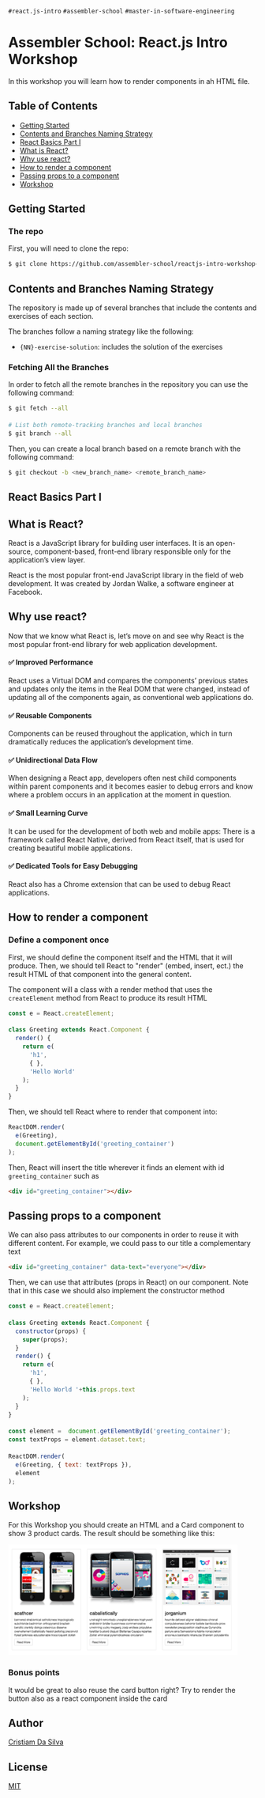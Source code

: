 `#react.js-intro` `#assembler-school` `#master-in-software-engineering`

# Assembler School: React.js Intro Workshop <!-- omit in toc -->

In this workshop you will learn how to render components in ah HTML file.

## Table of Contents <!-- omit in toc -->

- [Getting Started](#getting-started)
- [Contents and Branches Naming Strategy](#contents-and-branches-naming-strategy)
- [React Basics Part I](#react-basics-part-i)
- [What is React?](#what-is-react)
- [Why use react?](#why-use-react)
- [How to render a component](#how-to-render-a-component)
- [Passing props to a component](#passing-props-to-a-component)
- [Workshop](#workshop)

## Getting Started

### The repo

First, you will need to clone the repo:

```bash
$ git clone https://github.com/assembler-school/reactjs-intro-workshop-project-1
```

## Contents and Branches Naming Strategy

The repository is made up of several branches that include the contents and exercises of each section.

The branches follow a naming strategy like the following:

- `{NN}-exercise-solution`: includes the solution of the exercises

### Fetching All the Branches

In order to fetch all the remote branches in the repository you can use the following command:

```bash
$ git fetch --all

# List both remote-tracking branches and local branches
$ git branch --all
```

Then, you can create a local branch based on a remote branch with the following command:

```bash
$ git checkout -b <new_branch_name> <remote_branch_name>
```

## React Basics Part I

## What is React?

React is a JavaScript library for building user interfaces. It is an open-source, component-based, front-end library responsible only for the application’s view layer.

React is the most popular front-end JavaScript library in the field of web development. It was created by Jordan Walke, a software engineer at Facebook.


## Why use react?

Now that we know what React is, let’s move on and see why React is the most popular front-end library for web application development.

#### ✅ Improved Performance

React uses a Virtual DOM and compares the components’ previous states and updates only the items in the Real DOM that were changed, instead of updating all of the components again, as conventional web applications do.

#### ✅ Reusable Components

Components can be reused throughout the application, which in turn dramatically reduces the application’s development time.

#### ✅ Unidirectional Data Flow

When designing a React app, developers often nest child components within parent components and it becomes easier to debug errors and know where a problem occurs in an application at the moment in question.

#### ✅ Small Learning Curve

It can be used for the development of both web and mobile apps: There is a framework called React Native, derived from React itself, that is used for creating beautiful mobile applications.

#### ✅ Dedicated Tools for Easy Debugging

React also has a Chrome extension that can be used to debug React applications.

## How to render a component

### Define a component once
First, we should define the component itself and the HTML that it will produce. Then, we should tell React to "render" (embed, insert, ect.) the result HTML of that component into the general content.

The component will a class with a render method that uses the `createElement` method from React to produce its result HTML
```js
const e = React.createElement;

class Greeting extends React.Component {
  render() {
    return e(
      'h1',
      { },
      'Hello World'
    );
  }
}
```
Then, we should tell React where to render that component into:
```js
ReactDOM.render(
  e(Greeting),
  document.getElementById('greeting_container')
);
```

Then, React will insert the title wherever it finds an element with id `greeting_container` such as
```html
<div id="greeting_container"></div>
```

## Passing props to a component
We can also pass attributes to our components in order to reuse it with different content. For example, we could pass to our title a complementary text
```html
<div id="greeting_container" data-text="everyone"></div>
```

Then, we can use that attributes (props in React) on our component. Note that in this case we should also implement the constructor method
```js
const e = React.createElement;

class Greeting extends React.Component {
  constructor(props) {
    super(props);
  }
  render() {
    return e(
      'h1',
      { },
      'Hello World '+this.props.text
    );
  }
}

const element =  document.getElementById('greeting_container');
const textProps = element.dataset.text;

ReactDOM.render(
  e(Greeting, { text: textProps }),
  element
);
```


## Workshop
For this Workshop you should create an HTML and a Card component to show 3 product cards. The result should be something like this:

![Cards](./cards.png)

### Bonus points
It would be great to also reuse the card button right? Try to render the button also as a react component inside the card

## Author <!-- omit in toc -->

[Cristiam Da Silva](https://github.com/cristiam86)

## License <!-- omit in toc -->

[MIT](https://choosealicense.com/licenses/mit/)